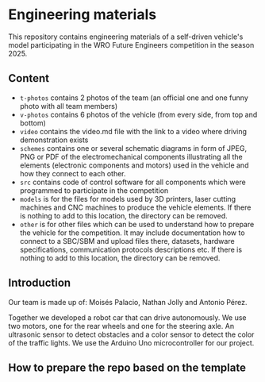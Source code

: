 Engineering materials
====

This repository contains engineering materials of a self-driven vehicle's model participating in the WRO Future Engineers competition in the season 2025.

## Content

* `t-photos` contains 2 photos of the team (an official one and one funny photo with all team members)
* `v-photos` contains 6 photos of the vehicle (from every side, from top and bottom)
* `video` contains the video.md file with the link to a video where driving demonstration exists
* `schemes` contains one or several schematic diagrams in form of JPEG, PNG or PDF of the electromechanical components illustrating all the elements (electronic components and motors) used in the vehicle and how they connect to each other.
* `src` contains code of control software for all components which were programmed to participate in the competition
* `models` is for the files for models used by 3D printers, laser cutting machines and CNC machines to produce the vehicle elements. If there is nothing to add to this location, the directory can be removed.
* `other` is for other files which can be used to understand how to prepare the vehicle for the competition. It may include documentation how to connect to a SBC/SBM and upload files there, datasets, hardware specifications, communication protocols descriptions etc. If there is nothing to add to this location, the directory can be removed.

## Introduction

Our team is made up of: Moisés Palacio, Nathan Jolly and Antonio Pérez.

Together we developed a robot car that can drive autonomously. We use two motors, one for the rear wheels and one for the steering axle. An ultrasonic sensor to detect obstacles and a color sensor to detect the color of the traffic lights. We use the Arduino Uno microcontroller for our project.

## How to prepare the repo based on the template


